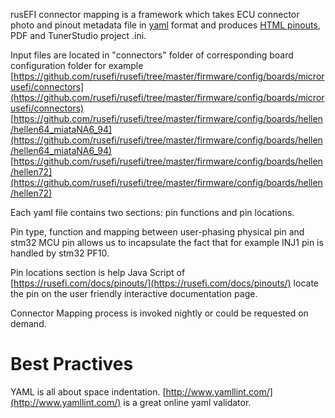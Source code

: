 rusEFI connector mapping is a framework which takes ECU connector photo and pinout metadata file in [yaml](https://en.wikipedia.org/wiki/YAML) format and produces [HTML pinouts](https://rusefi.com/docs/pinouts/), PDF and TunerStudio project .ini.

Input files are located in "connectors" folder of corresponding board configuration folder for example [https://github.com/rusefi/rusefi/tree/master/firmware/config/boards/microrusefi/connectors](https://github.com/rusefi/rusefi/tree/master/firmware/config/boards/microrusefi/connectors) [https://github.com/rusefi/rusefi/tree/master/firmware/config/boards/hellen/hellen64_miataNA6_94](https://github.com/rusefi/rusefi/tree/master/firmware/config/boards/hellen/hellen64_miataNA6_94) [https://github.com/rusefi/rusefi/tree/master/firmware/config/boards/hellen/hellen72](https://github.com/rusefi/rusefi/tree/master/firmware/config/boards/hellen/hellen72)

Each yaml file contains two sections: pin functions and pin locations.

Pin type, function and mapping between user-phasing physical pin and stm32 MCU pin allows us to incapsulate the fact that for example INJ1 pin is handled by stm32 PF10.

Pin locations section is help Java Script of [https://rusefi.com/docs/pinouts/](https://rusefi.com/docs/pinouts/) locate the pin on the user friendly interactive documentation page.

Connector Mapping process is invoked nightly or could be requested on demand.

# Best Practives

YAML is all about space indentation. [http://www.yamllint.com/](http://www.yamllint.com/) is a great online yaml validator.
